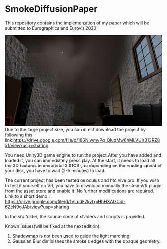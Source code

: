 # SmokeDiffusionPaper
This repository contains the implementation of my paper which will be submitted to Eurographics and Eurovis 2020

![Smoke Screenshot](/smoke.png?raw=true "Smoke Screenshot")
Due to the large project size, you can direct download the project by following this link:https://drive.google.com/file/d/18GNlwmyPq_QluqMw6hMLVUIr313RZ8x1/view?usp=sharing

You need Unity3D game engine to run the project.After you have added and loaded it, you can immediately press play. At the start, it needs to load all the 3D textures in once(total 3.91GB), so depending on the reading speed of your disk, you have to wait (2-5 minutes) to load.

The current project has been tested on oculus and htc vive pro. If you wish to test it yourself on VR, you have to download manually the steamVR plugin from the asset store and enable it. No further modifications are required.
Link to a short demo : https://drive.google.com/file/d/1VLudK7kvtxjiHhHXAlzCid-6ZcN9gJAb/view?usp=sharing

In the src folder, the source code of shaders and scripts is provided.

 
Known Issues(will be fixed at the next edition):
 1. Shadowmap is not been used to guide the light marching.
 2. Gaussian Blur diminishes the smoke's edges with the opaque geometry.
 
